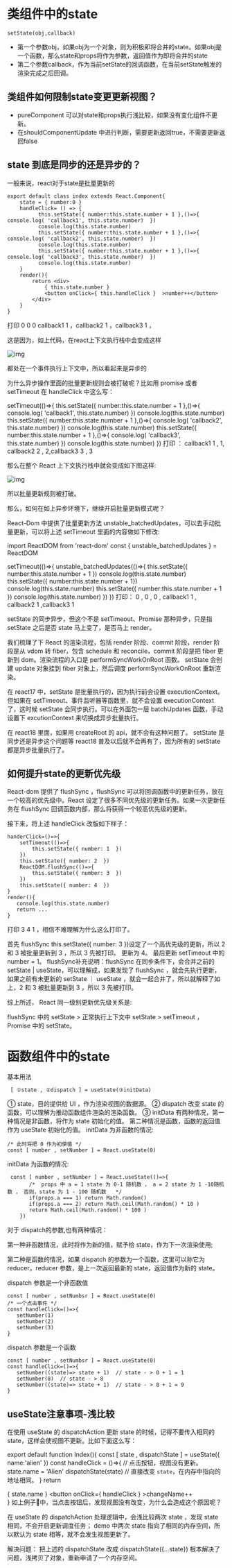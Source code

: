 # 类组件中的state
```
setState(obj,callback)
```

  - 第一个参数obj，如果obj为一个对象，则为积极即将合并的state。如果obj是一个函数，那么state和props将作为参数，返回值作为即将合并的state
  - 第二个参数callback，作为当前setState的回调函数，在当前setState触发的渲染完成之后回调。

## 类组件如何限制state变更更新视图？

  - pureComponent 可以对state和props执行浅比较，如果没有变化组件不更新。
  - 在shouldComponentUpdate 中进行判断，需要更新返回true，不需要更新返回false


## state 到底是同步的还是异步的？


一般来说，react对于state是批量更新的

```
export default class index extends React.Component{
    state = { number:0 }
    handleClick= () => {
          this.setState({ number:this.state.number + 1 },()=>{   console.log( 'callback1', this.state.number)  })
          console.log(this.state.number)
          this.setState({ number:this.state.number + 1 },()=>{   console.log( 'callback2', this.state.number)  })
          console.log(this.state.number)
          this.setState({ number:this.state.number + 1 },()=>{   console.log( 'callback3', this.state.number)  })
          console.log(this.state.number)
    }
    render(){
        return <div>
            { this.state.number }
            <button onClick={ this.handleClick }  >number++</button>
        </div>
    }
} 
```
打印 0 0 0 callback1 1 ，callback2 1 ，callback3 1 ，

这是因为，如上代码，在react上下文执行栈中会变成这样

![img](https://p1-juejin.byteimg.com/tos-cn-i-k3u1fbpfcp/478aef991b4146c898095b83fe3dc0e7~tplv-k3u1fbpfcp-zoom-in-crop-mark:3024:0:0:0.awebp)

都处在一个事件执行上下文中，所以看起来是异步的

为什么异步操作里面的批量更新规则会被打破呢？比如用 promise 或者 setTimeout 在 handleClick 中这么写：

setTimeout(()=>{
    this.setState({ number:this.state.number + 1 },()=>{   console.log( 'callback1', this.state.number)  })
    console.log(this.state.number)
    this.setState({ number:this.state.number + 1 },()=>{    console.log( 'callback2', this.state.number)  })
    console.log(this.state.number)
    this.setState({ number:this.state.number + 1 },()=>{   console.log( 'callback3', this.state.number)  })
    console.log(this.state.number)
})
打印 ： callback1 1 , 1, callback2 2 , 2,callback3 3 , 3

那么在整个 React 上下文执行栈中就会变成如下图这样:

![img](https://p1-juejin.byteimg.com/tos-cn-i-k3u1fbpfcp/48e730fc687c4ce087e5c0eab2832273~tplv-k3u1fbpfcp-zoom-in-crop-mark:3024:0:0:0.awebp)

所以批量更新规则被打破。

那么，如何在如上异步环境下，继续开启批量更新模式呢？

React-Dom 中提供了批量更新方法 unstable_batchedUpdates，可以去手动批量更新，可以将上述 setTimeout 里面的内容做如下修改:

import ReactDOM from 'react-dom'
const { unstable_batchedUpdates } = ReactDOM

setTimeout(()=>{
    unstable_batchedUpdates(()=>{
        this.setState({ number:this.state.number + 1 })
        console.log(this.state.number)
        this.setState({ number:this.state.number + 1})
        console.log(this.state.number)
        this.setState({ number:this.state.number + 1 })
        console.log(this.state.number) 
    })
})
打印： 0 , 0 , 0 , callback1 1 , callback2 1 ,callback3 1


setState 的同步异步，但这个不是 setTimeout、Promise 那种异步，只是指 setState 之后是否 state 马上变了，是否马上 render。

我们梳理了下 React 的渲染流程，包括 render 阶段、commit 阶段，render 阶段是从 vdom 转 fiber，包含 schedule 和 reconcile，commit 阶段是把 fiber 更新到 dom。渲染流程的入口是 performSyncWorkOnRoot 函数。
setState 会创建 update 对象挂到 fiber 对象上，然后调度 performSyncWorkOnRoot 重新渲染。

在 react17 中，setState 是批量执行的，因为执行前会设置 executionContext。但如果在 setTimeout、事件监听器等函数里，就不会设置 executionContext 了，这时候 setState 会同步执行。可以在外面包一层 batchUpdates 函数，手动设置下 excutionContext 来切换成异步批量执行。

在 react18 里面，如果用 createRoot 的 api，就不会有这种问题了。
setState 是同步还是异步这个问题等 react18 普及以后就不会再有了，因为所有的 setState 都是异步批量执行了。


## 如何提升state的更新优先级

React-dom 提供了 flushSync ，flushSync 可以将回调函数中的更新任务，放在一个较高的优先级中。React 设定了很多不同优先级的更新任务。如果一次更新任务在 flushSync 回调函数内部，那么将获得一个较高优先级的更新。

接下来，将上述 handleClick 改版如下样子：
```
handerClick=()=>{
    setTimeout(()=>{
        this.setState({ number: 1  })
    })
    this.setState({ number: 2  })
    ReactDOM.flushSync(()=>{
        this.setState({ number: 3  })
    })
    this.setState({ number: 4  })
}
render(){
   console.log(this.state.number)
   return ...
}
```
打印 3 4 1 ，相信不难理解为什么这么打印了。

首先 flushSync this.setState({ number: 3 })设定了一个高优先级的更新，所以 2 和 3 被批量更新到 3 ，所以 3 先被打印。
更新为 4。
最后更新 setTimeout 中的 number = 1。
flushSync补充说明：flushSync 在同步条件下，会合并之前的 setState | useState，可以理解成，如果发现了 flushSync ，就会先执行更新，如果之前有未更新的 setState ｜ useState ，就会一起合并了，所以就解释了如上，2 和 3 被批量更新到 3 ，所以 3 先被打印。

综上所述， React 同一级别更新优先级关系是:

flushSync 中的 setState > 正常执行上下文中 setState > setTimeout ，Promise 中的 setState。

# 函数组件中的state

基本用法

```
 [ ①state , ②dispatch ] = useState(③initData)
 ```

① state，目的提供给 UI ，作为渲染视图的数据源。
② dispatch 改变 state 的函数，可以理解为推动函数组件渲染的渲染函数。
③ initData 有两种情况，第一种情况是非函数，将作为 state 初始化的值。 第二种情况是函数，函数的返回值作为 useState 初始化的值。
initData 为非函数的情况:
```
/* 此时将把 0 作为初使值 */
const [ number , setNumber ] = React.useState(0)
```
initData 为函数的情况:
```
 const [ number , setNumber ] = React.useState(()=>{
       /*  props 中 a = 1 state 为 0-1 随机数 ， a = 2 state 为 1 -10随机数 ， 否则，state 为 1 - 100 随机数   */
       if(props.a === 1) return Math.random() 
       if(props.a === 2) return Math.ceil(Math.random() * 10 )
       return Math.ceil(Math.random() * 100 ) 
    })
```
对于 dispatch的参数,也有两种情况：

第一种非函数情况，此时将作为新的值，赋予给 state，作为下一次渲染使用;

第二种是函数的情况，如果 dispatch 的参数为一个函数，这里可以称它为reducer，reducer 参数，是上一次返回最新的 state，返回值作为新的 state。

dispatch 参数是一个非函数值
```
const [ number , setNumbsr ] = React.useState(0)
/* 一个点击事件 */
const handleClick=()=>{
   setNumber(1)
   setNumber(2)
   setNumber(3)
}
```
dispatch 参数是一个函数
```
const [ number , setNumbsr ] = React.useState(0)
const handleClick=()=>{
   setNumber((state)=> state + 1)  // state - > 0 + 1 = 1
   setNumber(8)  // state - > 8
   setNumber((state)=> state + 1)  // state - > 8 + 1 = 9
}
```

## useState注意事项-浅比较

在使用 useState 的 dispatchAction 更新 state 的时候，记得不要传入相同的 state，这样会使视图不更新。比如下面这么写：

export default function Index(){
    const [ state  , dispatchState ] = useState({ name:'alien' })
    const  handleClick = ()=>{ // 点击按钮，视图没有更新。
        state.name = 'Alien'
        dispatchState(state) // 直接改变 `state`，在内存中指向的地址相同。
    }
    return <div>
         <span> { state.name }</span>
        <button onClick={ handleClick }  >changeName++</button>
    </div>
}
如上例子🌰中，当点击按钮后，发现视图没有改变，为什么会造成这个原因呢？

在 useState 的 dispatchAction 处理逻辑中，会浅比较两次 state ，发现 state 相同，不会开启更新调度任务； demo 中两次 state 指向了相同的内存空间，所以默认为 state 相等，就不会发生视图更新了。

解决问题： 把上述的 dispatchState 改成 dispatchState({...state}) 根本解决了问题，浅拷贝了对象，重新申请了一个内存空间。